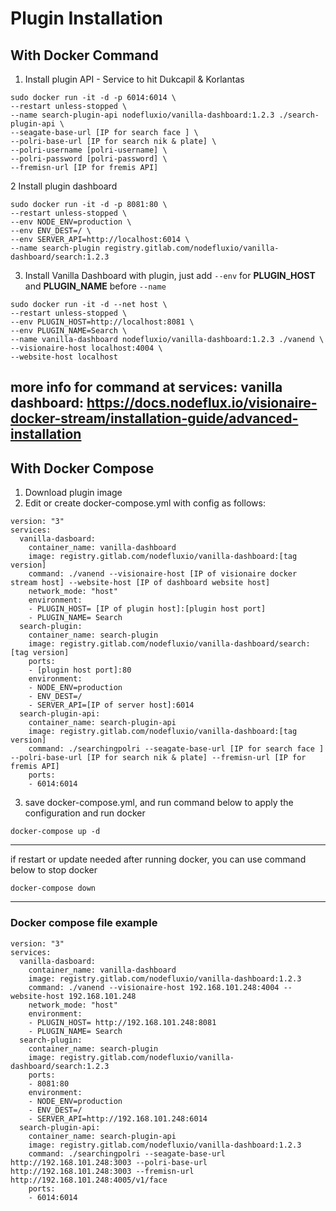 # Plugin Installation

## With Docker Command

1. Install plugin API - Service to hit Dukcapil & Korlantas
```
sudo docker run -it -d -p 6014:6014 \
--restart unless-stopped \
--name search-plugin-api nodefluxio/vanilla-dashboard:1.2.3 ./search-plugin-api \
--seagate-base-url [IP for search face ] \
--polri-base-url [IP for search nik & plate] \
--polri-username [polri-username] \
--polri-password [polri-password] \
--fremisn-url [IP for fremis API]
```

2 Install plugin dashboard
```
sudo docker run -it -d -p 8081:80 \
--restart unless-stopped \
--env NODE_ENV=production \
--env ENV_DEST=/ \
--env SERVER_API=http://localhost:6014 \
--name search-plugin registry.gitlab.com/nodefluxio/vanilla-dashboard/search:1.2.3
```

3. Install Vanilla Dashboard with plugin, just add `--env` for **PLUGIN_HOST** and **PLUGIN_NAME** before `--name`
```
sudo docker run -it -d --net host \
--restart unless-stopped \
--env PLUGIN_HOST=http://localhost:8081 \
--env PLUGIN_NAME=Search \
--name vanilla-dashboard nodefluxio/vanilla-dashboard:1.2.3 ./vanend \
--visionaire-host localhost:4004 \
--website-host localhost
```

more info for command at **services: vanilla dashboard**: https://docs.nodeflux.io/visionaire-docker-stream/installation-guide/advanced-installation
---

## With Docker Compose

1. Download plugin image 
2. Edit or create docker-compose.yml with config as follows:
```
version: "3"
services:
  vanilla-dasboard:
    container_name: vanilla-dashboard
    image: registry.gitlab.com/nodefluxio/vanilla-dashboard:[tag version]
    command: ./vanend --visionaire-host [IP of visionaire docker stream host] --website-host [IP of dashboard website host]
    network_mode: "host"
    environment:
    - PLUGIN_HOST= [IP of plugin host]:[plugin host port]
    - PLUGIN_NAME= Search
  search-plugin:
    container_name: search-plugin
    image: registry.gitlab.com/nodefluxio/vanilla-dashboard/search:[tag version]
    ports:
    - [plugin host port]:80
    environment:
    - NODE_ENV=production
    - ENV_DEST=/
    - SERVER_API=[IP of server host]:6014
  search-plugin-api:
    container_name: search-plugin-api
    image: registry.gitlab.com/nodefluxio/vanilla-dashboard:[tag version]
    command: ./searchingpolri --seagate-base-url [IP for search face ] --polri-base-url [IP for search nik & plate] --fremisn-url [IP for fremis API]
    ports:
    - 6014:6014
```
3. save docker-compose.yml, and run command below to apply the configuration and run docker 
```
docker-compose up -d
```
---

if restart or update needed after running docker, you can use command below to stop docker
```
docker-compose down
```
---

### Docker compose file example
```
version: "3"
services:
  vanilla-dasboard:
    container_name: vanilla-dashboard
    image: registry.gitlab.com/nodefluxio/vanilla-dashboard:1.2.3
    command: ./vanend --visionaire-host 192.168.101.248:4004 --website-host 192.168.101.248
    network_mode: "host"
    environment:
    - PLUGIN_HOST= http://192.168.101.248:8081
    - PLUGIN_NAME= Search
  search-plugin:
    container_name: search-plugin
    image: registry.gitlab.com/nodefluxio/vanilla-dashboard/search:1.2.3
    ports:
    - 8081:80
    environment:
    - NODE_ENV=production
    - ENV_DEST=/
    - SERVER_API=http://192.168.101.248:6014
  search-plugin-api:
    container_name: search-plugin-api
    image: registry.gitlab.com/nodefluxio/vanilla-dashboard:1.2.3
    command: ./searchingpolri --seagate-base-url http://192.168.101.248:3003 --polri-base-url http://192.168.101.248:3003 --fremisn-url http://192.168.101.248:4005/v1/face
    ports:
    - 6014:6014
```
